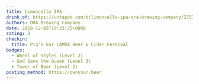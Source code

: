 ```yaml
---
title: Limoncello IPA
drink_of: https://untappd.com/b/limoncello-ipa-ora-brewing-company/2753476
authors: ORA Brewing Company
date: 2018-12-05T19:23:25+0000
rating: 3
checkin:
  title: Pig's Ear CAMRA Beer & Cider Festival
badges:
  - Wheel of Styles (Level 2)
  - God Save the Queen (Level 3)
  - Tower of Beer (Level 2)
posting_method: https://ownyour.beer
---
```


